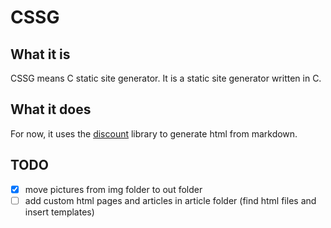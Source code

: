 # CSSG

## What it is

CSSG means C static site generator. It is a static site generator written in C.

## What it does

For now, it uses the [discount](http://www.pell.portland.or.us/~orc/Code/discount/) library to generate html from markdown.

## TODO

- [x] move pictures from img folder to out folder
- [ ] add custom html pages and articles in article folder (find html files and insert templates)